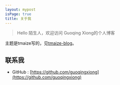 ```yaml
---
layout: mypost
isPage: true
title: 关于我
---
```


> Hello 陌生人，欢迎访问 Guoqing Xiong的个人博客

主题是tmaize写的，见[tmaize-blog](https://github.com/TMaize/tmaize-blog)。

## 联系我

- GitHub : [https://github.com/guoqingxiong](https://github.com/guoqingxiong)
